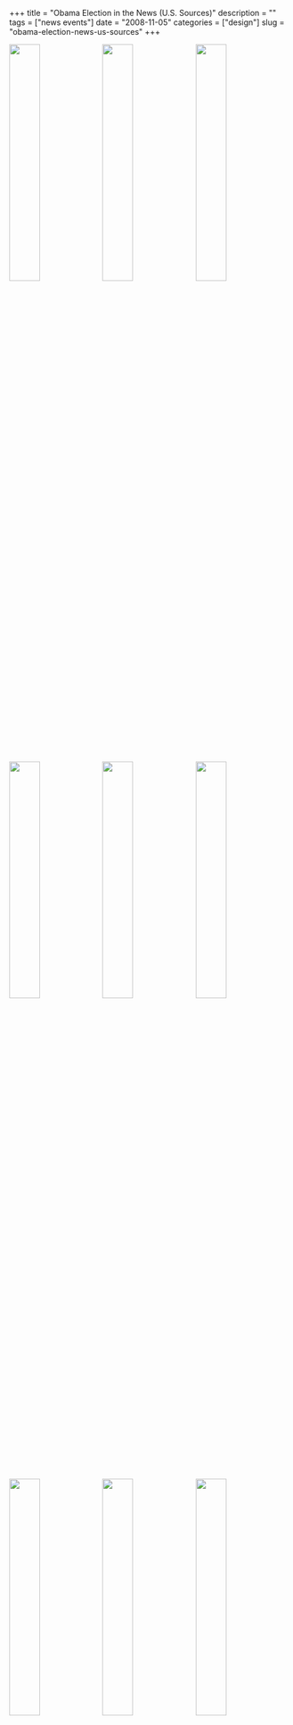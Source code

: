 +++
title = "Obama Election in the News (U.S. Sources)"
description = ""
tags = ["news events"]
date = "2008-11-05"
categories = ["design"]
slug = "obama-election-news-us-sources"
+++


<div id="screens-thumbs" class="clearfix mt1-5">
<a href="/media/design/obama-us-1.jpg" class="group" rel="group"><img src="/media/design/obama-us-1.png" alt="" class="thumb" style="width: 33%; max-width: 33%;padding: 0 1px 1px 0" /></a><a href="/media/design/obama-us-2.jpg" class="group" rel="group"><img src="/media/design/obama-us-2.png" alt="" class="thumb" style="width: 33%; max-width: 33%;padding: 0 1px 1px 0" /></a><a href="/media/design/obama-us-3.jpg" class="group" rel="group"><img src="/media/design/obama-us-3.png" alt="" class="thumb" style="width: 33%; max-width: 33%;padding: 0 1px 1px 0" /></a><a href="/media/design/obama-us-4.jpg" class="group" rel="group"><img src="/media/design/obama-us-4.png" alt="" class="thumb" style="width: 33%; max-width: 33%;padding: 0 1px 1px 0" /></a><a href="/media/design/obama-us-5.jpg" class="group" rel="group"><img src="/media/design/obama-us-5.png" alt="" class="thumb" style="width: 33%; max-width: 33%;padding: 0 1px 1px 0" /></a><a href="/media/design/obama-us-6.jpg" class="group" rel="group"><img src="/media/design/obama-us-6.png" alt="" class="thumb" style="width: 33%; max-width: 33%;padding: 0 1px 1px 0" /></a><a href="/media/design/obama-us-7.jpg" class="group" rel="group"><img src="/media/design/obama-us-7.png" alt="" class="thumb" style="width: 33%; max-width: 33%;padding: 0 1px 1px 0" /></a><a href="/media/design/obama-us-8.jpg" class="group" rel="group"><img src="/media/design/obama-us-8.png" alt="" class="thumb" style="width: 33%; max-width: 33%;padding: 0 1px 1px 0" /></a><a href="/media/design/obama-us-9.jpg" class="group" rel="group"><img src="/media/design/obama-us-9.png" alt="" class="thumb" style="width: 33%; max-width: 33%;padding: 0 1px 1px 0" /></a>
</div>   
<p>Newspaper and online news headlines and front page screens on the day after the 2008 US Presidential Election.</p>
<p>Sources:<br />
1. <a href="http://nytimes.com/" title="http://nytimes.com">http://nytimes.com</a><br />
2. <a href="http://washingtonpost.com/" title="http://washingtonpost.com">http://washingtonpost.com</a><br />
3. <a href="http://chicagotribune.com/" title="http://chicagotribune.com">http://chicagotribune.com</a><br />
4. <a href="http://usatoday.com/" title="http://usatoday.com">http://usatoday.com</a><br />
5. <a href="http://wsj.com/" title="http://wsj.com">http://wsj.com</a><br />
6. <a href="http://latimes.com/" title="http://latimes.com">http://latimes.com</a><br />
7. <a href="http://dailynews.com/" title="http://dailynews.com">http://dailynews.com</a><br />
8. <a href="http://nypost.com/" title="http://nypost.com">http://nypost.com</a><br />
9. <a href="http://inquirer.com/" title="http://inquirer.com">http://inquirer.com</a><br />
10. <a href="http://cnn.com/" title="http://cnn.com">http://cnn.com</a><br />
11. <a href="http://cbsnews.com/" title="http://cbsnews.com">http://cbsnews.com</a><br />
12. <a href="http://abcnews.com/" title="http://abcnews.com">http://abcnews.com</a><br />
13. <a href="http://msnbc.com/" title="http://msnbc.com">http://msnbc.com</a><br />
14. <a href="http://foxnews.com/" title="http://foxnews.com">http://foxnews.com</a><br />
15. <a href="http://news.aol.com/" title="http://news.aol.com">http://news.aol.com</a><br />
16. <a href="http://news.yahoo.com/" title="http://news.yahoo.com">http://news.yahoo.com</a><br />
17. <a href="http://npr.org/" title="http://npr.org">http://npr.org</a><br />
18. <a href="http://reuters.com/" title="http://reuters.com">http://reuters.com</a></p>
<p>See also:<br />
Front pages from <a href="obama-election-news-international-sources.html">International Sources</a></p>
<p><a href="#"></a></p>  
